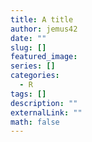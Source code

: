 ```yaml
---
title: A title
author: jemus42
date: ""
slug: []
featured_image: 
series: []
categories:
  - R
tags: []
description: ""
externalLink: ""
math: false
---
```


